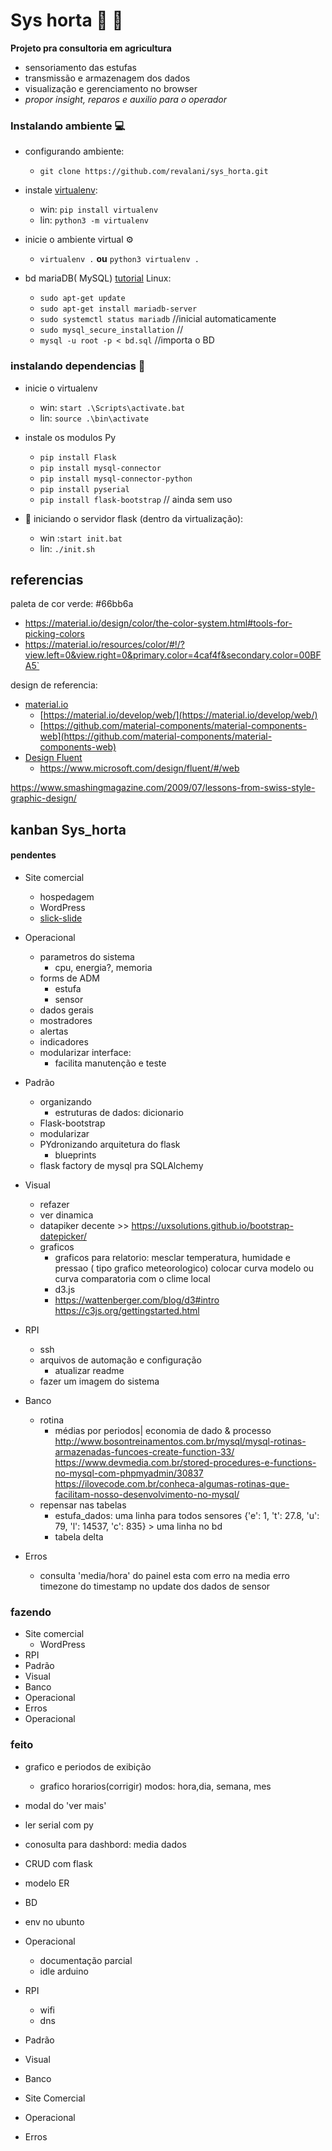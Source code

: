 # Sys horta :seedling: :herb:

**Projeto pra consultoria em agricultura**
- sensoriamento das estufas
- transmissão e armazenagem dos dados
- visualização e gerenciamento no browser
- *propor insight, reparos e auxilio para o operador*

### Instalando ambiente :computer:
- configurando ambiente:
  - `git clone https://github.com/revalani/sys_horta.git`

- instale [virtualenv](https://virtualenv.pypa.io/en/latest/installation.html):
  - win: `pip install virtualenv`
  - lin: `python3 -m virtualenv`
  
- inicie o ambiente virtual :gear:
	- `virtualenv .` **ou** `python3 virtualenv .`  

- bd mariaDB( MySQL) [tutorial](https://linuxize.com/post/how-to-install-mariadb-on-ubuntu-18-04/) 
Linux:
	- `sudo apt-get update`
	- `sudo apt-get install mariadb-server`
	- `sudo systemctl status mariadb` //inicial automaticamente
	- `sudo mysql_secure_installation` // 
	- `mysql -u root -p < bd.sql` //importa o BD

### instalando dependencias :file_folder:
- inicie o virtualenv
   - win: `start .\Scripts\activate.bat`
    - lin: `source .\bin\activate`
- instale os modulos Py
  - `pip install Flask`
  - `pip install mysql-connector`
  - `pip install mysql-connector-python`
  - `pip install pyserial`
  - `pip install flask-bootstrap` // ainda sem uso  

- :rocket: iniciando o servidor flask (dentro da virtualização):
  - win :`start init.bat`
  - lin:  `./init.sh`

## referencias 
paleta de cor verde: #66bb6a
- https://material.io/design/color/the-color-system.html#tools-for-picking-colors
- https://material.io/resources/color/#!/?view.left=0&view.right=0&primary.color=4caf4f&secondary.color=00BFA5`

design de referencia:
- [material.io](https://material.io/)
  -	[https://material.io/develop/web/](https://material.io/develop/web/)
  -	[https://github.com/material-components/material-components-web](https://github.com/material-components/material-components-web)
- [Design Fluent](https://www.microsoft.com/design/fluent/)
   - https://www.microsoft.com/design/fluent/#/web

 https://www.smashingmagazine.com/2009/07/lessons-from-swiss-style-graphic-design/



## kanban Sys_horta

#### pendentes
- Site comercial 
    - hospedagem
    - WordPress
    - [slick-slide](https://kenwheeler.github.io/slick/)
 
- Operacional
   - parametros do sistema
      - cpu, energia?, memoria
	- forms de ADM
		- estufa
		- sensor
	- dados gerais
	- mostradores
	- alertas
	- indicadores
	- modularizar interface:
	   - facilita manutenção e teste 

- Padrão
	- organizando
		- estruturas de dados: dicionario
	- Flask-bootstrap
	- modularizar
	- PYdronizando arquitetura do flask
	  - blueprints
	- flask factory de mysql pra SQLAlchemy

- Visual
  - refazer
  - ver dinamica 
  - datapiker decente >> https://uxsolutions.github.io/bootstrap-datepicker/
  - graficos
	 - graficos para relatorio: mesclar temperatura, humidade e pressao ( tipo grafico meteorologico)
			colocar curva modelo ou curva comparatoria com o clime local
	- d3.js
	-	https://wattenberger.com/blog/d3#intro
				https://c3js.org/gettingstarted.html

- RPI
	- ssh
	- arquivos de automação e configuração
		- atualizar readme 
	- fazer um imagem do sistema

- Banco
  - rotina 
      - médias por periodos| economia de dado & processo
				http://www.bosontreinamentos.com.br/mysql/mysql-rotinas-armazenadas-funcoes-create-function-33/
				https://www.devmedia.com.br/stored-procedures-e-functions-no-mysql-com-phpmyadmin/30837
				https://ilovecode.com.br/conheca-algumas-rotinas-que-facilitam-nosso-desenvolvimento-no-mysql/
  - repensar nas tabelas
    - estufa_dados: uma linha para todos sensores {'e': 1, 't': 27.8, 'u': 79, 'l': 14537, 'c': 835} > uma linha no bd
    - tabela delta
		
- Erros
	- consulta 'media/hora' do painel esta com erro na media
		erro timezone do timestamp no update dos dados de sensor 

### fazendo 
- Site comercial 
    - WordPress
- RPI
- Padrão
- Visual
- Banco
- Operacional
- Erros
- Operacional

### feito	
- grafico e periodos de exibição
  - grafico horarios(corrigir) modos: hora,dia, semana, mes
-	modal do 'ver mais'
-	ler serial com py
-	conosulta para dashbord: media dados
-	CRUD com flask
-	modelo ER
-	BD
-	env no ubunto

- Operacional
  -	documentação parcial
  -	idle arduino

- RPI
	- wifi
	- dns

- Padrão

- Visual

- Banco

- Site Comercial

- Operacional

- Erros

